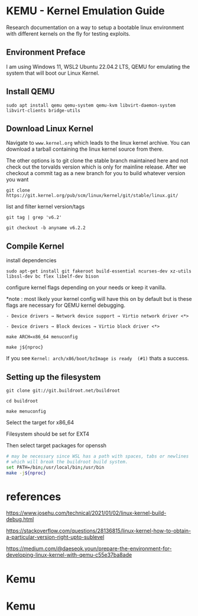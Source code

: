 # KEMU - Kernel Emulation Guide

Research documentation on a way to setup a bootable
linux environment with different kernels on the fly
for testing exploits.

## Environment Preface

I am using Windows 11, WSL2 Ubuntu 22.04.2 LTS, QEMU for
emulating the system that will boot our Linux Kernel.

## Install QEMU

`sudo apt install qemu qemu-system qemu-kvm libvirt-daemon-system libvirt-clients bridge-utils`

## Download Linux Kernel


Navigate to `www.kernel.org` which leads to the linux
kernel archive. You can download a tarball containing 
the linux kernel source from there.

The other options is to git clone the stable branch maintained
here and not check out the torvalds version which is only
for mainline release. After we checkout a commit tag as a 
new branch for you to  build whatever version you want

`git clone https://git.kernel.org/pub/scm/linux/kernel/git/stable/linux.git/`

list and filter kernel version/tags

`git tag | grep 'v6.2'`

`git checkout -b anyname v6.2.2`

## Compile Kernel

install dependencies

`sudo apt-get install git fakeroot build-essential ncurses-dev xz-utils libssl-dev bc flex libelf-dev bison`

configure kernel flags depending on your needs or keep it
vanilla.

*note : most likely your kernel config will have this on by default but is
these flags are necessary for QEMU kernel debugging.

    - Device drivers → Network device support → Virtio network driver <*>

    - Device drivers → Block devices → Virtio block driver <*>

`make ARCH=x86_64 menuconfig`

`make j${nproc}`

If you see `Kernel: arch/x86/boot/bzImage is ready  (#1)` thats a success.

## Setting up the filesystem

`git clone git://git.buildroot.net/buildroot`

`cd buildroot`

`make menuconfig`

Select the target for x86_64

Filesystem should be set for EXT4

Then select target packages for openssh

```bash
# may be necessary since WSL has a path with spaces, tabs or newlines
# which will break the buildroot build system.
set PATH=/bin;/usr/local/bin;/usr/bin
make -j${nproc}
```

# references

https://www.josehu.com/technical/2021/01/02/linux-kernel-build-debug.html

https://stackoverflow.com/questions/28136815/linux-kernel-how-to-obtain-a-particular-version-right-upto-sublevel

https://medium.com/@daeseok.youn/prepare-the-environment-for-developing-linux-kernel-with-qemu-c55e37ba8ade
# Kemu
# Kemu
